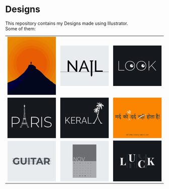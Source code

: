 # Designs
This repository contains my Designs made using Illustrator.<br>
Some of them:<br>
<table>
<tr><td><img src="./2020-11/png/15.11.2020.png"></td><td><img src="./2020-11/png/24.11.2020.png"></td><td><img src="./2021-01/png/16.01.2021.png"></td></tr>
<tr><td><img src="./2020-12/png/18.12.2020.png"></td><td><img src="./2020-12/png/25.12.2020.png"></td><td><img src="./2020-11/png/19.11.2020.png"></td></tr>
<tr><td><img src="./2020-12/png/02.12.2020.png"></td><td><img src="./2020-11/png/26.11.2020.png"></td><td><img src="./2020-12/png/06.12.2020.png"></td></tr>
</table>
